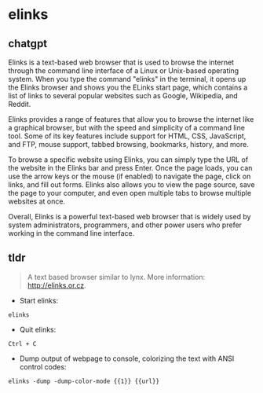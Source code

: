 # elinks 
## chatgpt 
Elinks is a text-based web browser that is used to browse the internet through the command line interface of a Linux or Unix-based operating system. When you type the command "elinks" in the terminal, it opens up the Elinks browser and shows you the ELinks start page, which contains a list of links to several popular websites such as Google, Wikipedia, and Reddit.

Elinks provides a range of features that allow you to browse the internet like a graphical browser, but with the speed and simplicity of a command line tool. Some of its key features include support for HTML, CSS, JavaScript, and FTP, mouse support, tabbed browsing, bookmarks, history, and more.

To browse a specific website using Elinks, you can simply type the URL of the website in the Elinks bar and press Enter. Once the page loads, you can use the arrow keys or the mouse (if enabled) to navigate the page, click on links, and fill out forms. Elinks also allows you to view the page source, save the page to your computer, and even open multiple tabs to browse multiple websites at once.

Overall, Elinks is a powerful text-based web browser that is widely used by system administrators, programmers, and other power users who prefer working in the command line interface. 

## tldr 
 
> A text based browser similar to lynx.
> More information: <http://elinks.or.cz>.

- Start elinks:

`elinks`

- Quit elinks:

`Ctrl + C`

- Dump output of webpage to console, colorizing the text with ANSI control codes:

`elinks -dump -dump-color-mode {{1}} {{url}}`
